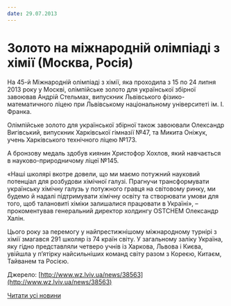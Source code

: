 ```yaml
---
date: 29.07.2013
---
```

# Золото на міжнародній олімпіаді з хімії (Москва, Росія)

На 45-й Міжнародній олімпіаді з хімії, яка проходила з 15 по 24 липня 2013 року у Москві, олімпійське золото для української збірної завоював Андрій Стельмах, випускник Львівського фізико-математичного ліцею при Львівському національному університеті ім. І. Франка.

Олімпійське золото для української збірної також завоювали Олександр Вигівський, випускник Харківської гімназії №47, та Микита Оніжук, учень Харківського технічного ліцею №173.

А бронзову медаль здобув киянин Христофор Хохлов, який навчається в науково-природничому ліцеї №145.

«Наші школярі вкотре довели, що ми маємо потужний науковий потенціал для розбудови хімічної галузі. Прагнучи трансформувати українську хімічну галузь у потужного гравця на світовому ринку, ми будемо й надалі підтримувати хімічну освіту та створювати умови для того, щоб талановиті хіміки залишалися працювати в Україні», – прокоментував генеральний директор холдингу OSTCHEM Олександр Халін.

Цього року за перемогу у найпрестижнішому міжнародному турнірі з хімії змагався 291 школяр із 74 країн світу. У загальному заліку Україна, яку гідно представляли четверо учнів із Харкова, Львова і Києва, увійшла у п’ятірку найсильніших команд світу разом з Кореєю, Китаєм, Тайванем та Росією.

Джерело: [http://www.wz.lviv.ua/news/38563](http://www.wz.lviv.ua/news/38563)

[Читати усі новини](/news)
